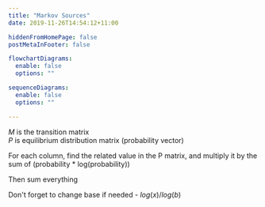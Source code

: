 ```yaml
---
title: "Markov Sources"
date: 2019-11-26T14:54:12+11:00

hiddenFromHomePage: false
postMetaInFooter: false

flowchartDiagrams:
  enable: false
  options: ""

sequenceDiagrams: 
  enable: false
  options: ""

---
```


$M$ is the transition matrix  
$P$ is equilibrium distribution matrix (probability vector)

For each column, find the related value in the P matrix, and multiply it by the sum of (probability * log(probability))

Then sum everything

Don't forget to change base if needed - $log(x)/log(b)$

